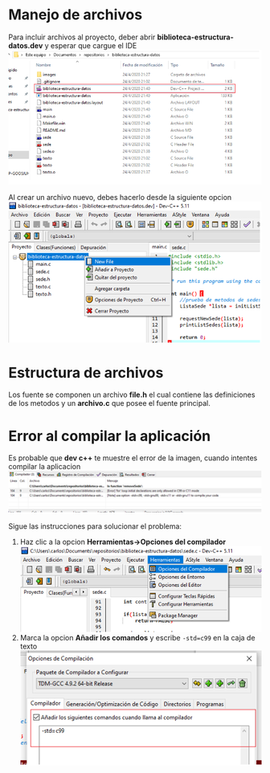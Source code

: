 # Manejo de archivos
Para incluir archivos al proyecto, deber abrir **biblioteca-estructura-datos.dev** y esperar que cargue el IDE
![Abrir proyecto](images/info_01.png)

Al crear un archivo nuevo, debes hacerlo desde la siguiente opcion
![Incluir archivo](images/info_02.png)

# Estructura de archivos
Los fuente se componen un archivo **file.h** el cual contiene las definiciones de los metodos y un **archivo.c** que posee el fuente principal.

# Error al compilar la aplicación
Es probable que **dev c++** te muestre el error de la imagen, cuando intentes compilar la aplicacion
![Error en consola](images/error_01.png)

Sigue las instrucciones para solucionar el problema:
1. Haz clic a la opcion **Herramientas->Opciones del compilador**
![opciones del compilador](images/error_02.png)
2. Marca la opcion **Añadir los comandos** y escribe `-std=c99` en la caja de texto
![argumentos](images/error_03.png)
